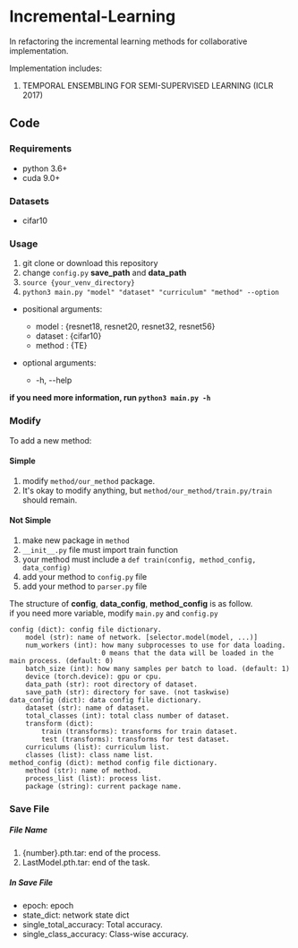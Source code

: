 # Incremental-Learning

In refactoring the incremental learning methods for collaborative implementation.

Implementation includes:
1. TEMPORAL ENSEMBLING FOR SEMI-SUPERVISED LEARNING (ICLR 2017)
## Code

### Requirements
- python 3.6+
- cuda 9.0+

### Datasets
- cifar10

### Usage
1. git clone or download this repository
2. change ```config.py``` **save_path** and **data_path**
3. ```source {your_venv_directory}```
5. ```python3 main.py "model" "dataset" "curriculum" "method" --option```

- positional arguments:
  - model : {resnet18, resnet20, resnet32, resnet56}
  - dataset : {cifar10}
  - method : {TE}
  
- optional arguments:
  - -h, --help

**if you need more information, run ```python3 main.py -h```**

### Modify
To add a new method:
#### Simple
1. modify ```method/our_method``` package.
2. It's okay to modify anything, but ```method/our_method/train.py/train``` should remain.

#### Not Simple
1. make new package in ```method```
2. ```__init__.py``` file must import train function
3. your method must include a ```def train(config, method_config, data_config)```
4. add your method to ```config.py``` file
5. add your method to ```parser.py``` file

The structure of **config**, **data_config**, **method_config** is as follow.\
if you need more variable, modify ```main.py``` and ```config.py```

    config (dict): config file dictionary.
        model (str): name of network. [selector.model(model, ...)]
        num_workers (int): how many subprocesses to use for data loading.
                           0 means that the data will be loaded in the main process. (default: 0)
        batch_size (int): how many samples per batch to load. (default: 1)
        device (torch.device): gpu or cpu.
        data_path (str): root directory of dataset.
        save_path (str): directory for save. (not taskwise)
    data_config (dict): data config file dictionary.
        dataset (str): name of dataset.
        total_classes (int): total class number of dataset.
        transform (dict):
            train (transforms): transforms for train dataset.
            test (transforms): transforms for test dataset.
        curriculums (list): curriculum list.
        classes (list): class name list.
    method_config (dict): method config file dictionary.
        method (str): name of method.
        process_list (list): process list.
        package (string): current package name.

### Save File
##### File Name
1. {number}.pth.tar: end of the process.
4. LastModel.pth.tar: end of the task.

##### In Save File
- epoch: epoch
- state_dict: network state dict
- single_total_accuracy: Total accuracy.
- single_class_accuracy: Class-wise accuracy.

